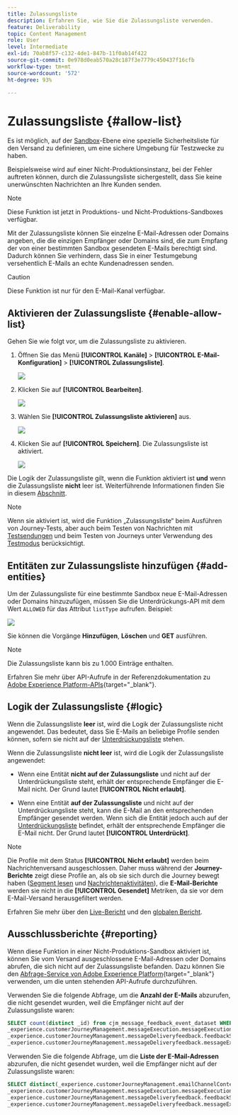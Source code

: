```yaml
---
title: Zulassungsliste
description: Erfahren Sie, wie Sie die Zulassungsliste verwenden.
feature: Deliverability
topic: Content Management
role: User
level: Intermediate
exl-id: 70ab8f57-c132-4de1-847b-11f0ab14f422
source-git-commit: 0e978d0eab570a28c187f3e7779c450437f16cfb
workflow-type: tm+mt
source-wordcount: '572'
ht-degree: 93%

---
```


# Zulassungsliste {#allow-list}

Es ist möglich, auf der [Sandbox](../administration/sandboxes.md)-Ebene eine spezielle Sicherheitsliste für den Versand zu definieren, um eine sichere Umgebung für Testzwecke zu haben.

Beispielsweise wird auf einer Nicht-Produktionsinstanz, bei der Fehler auftreten können, durch die Zulassungsliste sichergestellt, dass Sie keine unerwünschten Nachrichten an Ihre Kunden senden.

>[!NOTE]
>
>Diese Funktion ist jetzt in Produktions- und Nicht-Produktions-Sandboxes verfügbar.

Mit der Zulassungsliste können Sie einzelne E-Mail-Adressen oder Domains angeben, die die einzigen Empfänger oder Domains sind, die zum Empfang der von einer bestimmten Sandbox gesendeten E-Mails berechtigt sind. Dadurch können Sie verhindern, dass Sie in einer Testumgebung versehentlich E-Mails an echte Kundenadressen senden.

>[!CAUTION]
>
>Diese Funktion ist nur für den E-Mail-Kanal verfügbar.

## Aktivieren der Zulassungsliste {#enable-allow-list}

<!--To enable the allowed list on a non-production sandbox, you need to update the general settings using the corresponding API end point in the Message Presets Service. Using this API, you can also disable the feature at any time.

You can update the allowed list before or after enabling the feature.-->

Gehen Sie wie folgt vor, um die Zulassungsliste zu aktivieren.

1. Öffnen Sie das Menü **[!UICONTROL Kanäle]** > **[!UICONTROL E-Mail-Konfiguration]** > **[!UICONTROL Zulassungsliste]**.

   ![](assets/allow-list-access.png)

1. Klicken Sie auf **[!UICONTROL Bearbeiten]**.

   ![](assets/allow-list-edit.png)

1. Wählen Sie **[!UICONTROL Zulassungsliste aktivieren]** aus.

   ![](assets/allow-list-enable.png)

1. Klicken Sie auf **[!UICONTROL Speichern]**. Die Zulassungsliste ist aktiviert.

   ![](assets/allow-list-enabled.png)

Die Logik der Zulassungsliste gilt, wenn die Funktion aktiviert ist **und** wenn die Zulassungsliste **nicht** leer ist. Weiterführende Informationen finden Sie in diesem [Abschnitt](#logic).

>[!NOTE]
>
>Wenn sie aktiviert ist, wird die Funktion „Zulassungsliste“ beim Ausführen von Journey-Tests, aber auch beim Testen von Nachrichten mit [Testsendungen](../design/preview.md#send-proofs) und beim Testen von Journeys unter Verwendung des [Testmodus](../building-journeys/testing-the-journey.md) berücksichtigt.

## Entitäten zur Zulassungsliste hinzufügen {#add-entities}

Um der Zulassungsliste für eine bestimmte Sandbox neue E-Mail-Adressen oder Domains hinzuzufügen, müssen Sie die Unterdrückungs-API mit dem Wert `ALLOWED` für das Attribut `listType` aufrufen. Beispiel:

![](assets/allow-list-api.png)

Sie können die Vorgänge **Hinzufügen**, **Löschen** und **GET** ausführen.

>[!NOTE]
>
>Die Zulassungsliste kann bis zu 1.000 Einträge enthalten.

Erfahren Sie mehr über API-Aufrufe in der Referenzdokumentation zu [Adobe Experience Platform-APIs](https://experienceleague.adobe.com/docs/experience-platform/landing/platform-apis/api-guide.html?lang=de){target=&quot;_blank&quot;}.

## Logik der Zulassungsliste {#logic}

Wenn die Zulassungsliste **leer** ist, wird die Logik der Zulassungsliste nicht angewendet. Das bedeutet, dass Sie E-Mails an beliebige Profile senden können, sofern sie nicht auf der [Unterdrückungsliste](../reports/suppression-list.md) stehen.

Wenn die Zulassungsliste **nicht leer** ist, wird die Logik der Zulassungsliste angewendet:

* Wenn eine Entität **nicht auf der Zulassungsliste** und nicht auf der Unterdrückungsliste steht, erhält der entsprechende Empfänger die E-Mail nicht. Der Grund lautet **[!UICONTROL Nicht erlaubt]**.

* Wenn eine Entität **auf der Zulassungsliste** und nicht auf der Unterdrückungsliste steht, kann die E-Mail an den entsprechenden Empfänger gesendet werden. Wenn sich die Entität jedoch auch auf der [Unterdrückungsliste](../reports/suppression-list.md) befindet, erhält der entsprechende Empfänger die E-Mail nicht. Der Grund lautet **[!UICONTROL Unterdrückt]**.

>[!NOTE]
>
>Die Profile mit dem Status **[!UICONTROL Nicht erlaubt]** werden beim Nachrichtenversand ausgeschlossen. Daher muss während der **Journey-Berichte** zeigt diese Profile an, als ob sie sich durch die Journey bewegt haben ([Segment lesen](../building-journeys/read-segment.md) und [Nachrichtenaktivitäten](../building-journeys/journeys-message.md)), die **E-Mail-Berichte** werden sie nicht in die **[!UICONTROL Gesendet]** Metriken, da sie vor dem E-Mail-Versand herausgefiltert werden.
>
>Erfahren Sie mehr über den [Live-Bericht](../reports/live-report.md) und den [globalen Bericht](../reports/global-report.md).

## Ausschlussberichte {#reporting}

Wenn diese Funktion in einer Nicht-Produktions-Sandbox aktiviert ist, können Sie vom Versand ausgeschlossene E-Mail-Adressen oder Domains abrufen, die sich nicht auf der Zulassungsliste befanden. Dazu können Sie den [Abfrage-Service von Adobe Experience Platform](https://experienceleague.adobe.com/docs/experience-platform/query/api/getting-started.html?lang=de){target=&quot;_blank&quot;} verwenden, um die unten stehenden API-Aufrufe durchzuführen.

Verwenden Sie die folgende Abfrage, um die **Anzahl der E-Mails** abzurufen, die nicht gesendet wurden, weil die Empfänger nicht auf der Zulassungsliste waren:

```sql
SELECT count(distinct _id) from cjm_message_feedback_event_dataset WHERE
_experience.customerJourneyManagement.messageExecution.messageExecutionID = '<MESSAGE_EXECUTION_ID>' AND
_experience.customerJourneyManagement.messageDeliveryfeedback.feedbackStatus = 'exclude' AND
_experience.customerJourneyManagement.messageDeliveryfeedback.messageExclusion.reason = 'EmailNotAllowed'
```

Verwenden Sie die folgende Abfrage, um die **Liste der E-Mail-Adressen** abzurufen, die nicht gesendet wurden, weil die Empfänger nicht auf der Zulassungsliste waren:

```sql
SELECT distinct(_experience.customerJourneyManagement.emailChannelContext.address) from cjm_message_feedback_event_dataset WHERE
_experience.customerJourneyManagement.messageExecution.messageExecutionID IS NOT NULL AND
_experience.customerJourneyManagement.messageDeliveryfeedback.feedbackStatus = 'exclude' AND
_experience.customerJourneyManagement.messageDeliveryfeedback.messageExclusion.reason = 'EmailNotAllowed'
```
